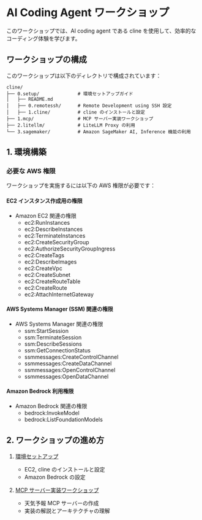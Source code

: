 # AI Coding Agent ワークショップ

このワークショップでは、AI coding agent である cline を使用して、効率的なコーディング体験を学びます。

## ワークショップの構成

このワークショップは以下のディレクトリで構成されています：

```
cline/
├── 0.setup/              # 環境セットアップガイド
│   ├── README.md
│   ├── 0.remotessh/      # Remote Development using SSH 設定
│   ├── 1.cline/          # cline のインストールと設定
├── 1.mcp/                # MCP サーバー実装ワークショップ
├── 2.litellm/            # LiteLLM Proxy の利用
└── 3.sagemaker/          # Amazon SageMaker AI, Inference 機能の利用
```

## 1. 環境構築

### 必要な AWS 権限

ワークショップを実施するには以下の AWS 権限が必要です：

#### EC2 インスタンス作成用の権限
- Amazon EC2 関連の権限
  - ec2:RunInstances
  - ec2:DescribeInstances
  - ec2:TerminateInstances
  - ec2:CreateSecurityGroup
  - ec2:AuthorizeSecurityGroupIngress
  - ec2:CreateTags
  - ec2:DescribeImages
  - ec2:CreateVpc
  - ec2:CreateSubnet
  - ec2:CreateRouteTable
  - ec2:CreateRoute
  - ec2:AttachInternetGateway

#### AWS Systems Manager (SSM) 関連の権限
- AWS Systems Manager 関連の権限
  - ssm:StartSession
  - ssm:TerminateSession
  - ssm:DescribeSessions
  - ssm:GetConnectionStatus
  - ssmmessages:CreateControlChannel
  - ssmmessages:CreateDataChannel
  - ssmmessages:OpenControlChannel
  - ssmmessages:OpenDataChannel

#### Amazon Bedrock 利用権限
- Amazon Bedrock 関連の権限
  - bedrock:InvokeModel
  - bedrock:ListFoundationModels

## 2. ワークショップの進め方

1. [環境セットアップ](0.setup/README.md)
   - EC2, cline のインストールと設定
   - Amazon Bedrock の設定

2. [MCP サーバー実装ワークショップ](1.mcp/README.md)
   - 天気予報 MCP サーバーの作成
   - 実装の解説とアーキテクチャの理解
